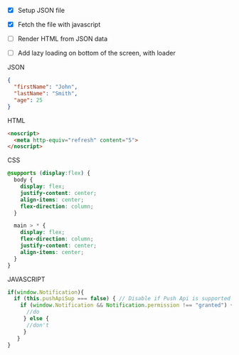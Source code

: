 

- [x] Setup JSON file
- [x] Fetch the file with javascript
- [ ] Render HTML from JSON data
- [ ] Add lazy loading on bottom of the screen, with loader



JSON
```json
{
  "firstName": "John",
  "lastName": "Smith",
  "age": 25
}
```

HTML
```html
<noscript>
  <meta http-equiv="refresh" content="5">
</noscript>
```


CSS
```css
@supports (display:flex) {
  body {
    display: flex;
    justify-content: center;
    align-items: center;
    flex-direction: column;
  }

  main > * {
    display: flex;
    flex-direction: column;
    justify-content: center;
    align-items: center;
  }
}
```

JAVASCRIPT
```js
if(window.Notification){
  if (this.pushApiSup === false) { // Disable if Push Api is supported
    if (window.Notification && Notification.permission !== "granted") {
      //do 
     } else {
      //don't
     }
   }
}
```
